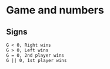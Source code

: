 # Game and numbers
## Signs
	G < 0, Right wins
	G > 0, Left wins
	G = 0, 2nd player wins
	G || 0, 1st player wins

